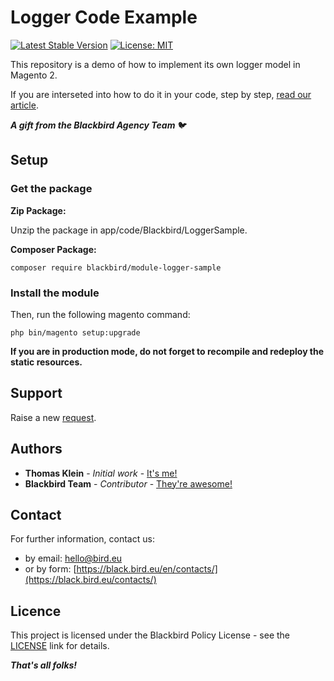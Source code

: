 # Logger Code Example

[![Latest Stable Version](https://img.shields.io/packagist/v/blackbird/module-logger-sample.svg?style=flat-square)](https://packagist.org/packages/blackbird/module-logger-sample)
[![License: MIT](https://img.shields.io/github/license/blackbird-agency/magento-2-logger-example.svg?style=flat-square)](./LICENSE) 

This repository is a demo of how to implement its own logger model in Magento 2.  

If you are interseted into how to do it in your code, step by step, [read our article](https://black.bird.eu/en/blog/magento2logs.html). 

***A gift from the Blackbird Agency Team*** :bird:

## Setup

### Get the package

**Zip Package:**

Unzip the package in app/code/Blackbird/LoggerSample.

**Composer Package:**

```
composer require blackbird/module-logger-sample
```

### Install the module

Then, run the following magento command:

```
php bin/magento setup:upgrade
```

**If you are in production mode, do not forget to recompile and redeploy the static resources.**

## Support

Raise a new [request](https://github.com/blackbird-agency/magento-2-logger-example/issues).

## Authors

- **Thomas Klein** - *Initial work* - [It's me!](https://github.com/thomas-blackbird)
- **Blackbird Team** - *Contributor* - [They're awesome!](https://github.com/blackbird-agency)

## Contact

For further information, contact us:

- by email: hello@bird.eu
- or by form: [https://black.bird.eu/en/contacts/](https://black.bird.eu/contacts/)

## Licence

This project is licensed under the Blackbird Policy License - see the [LICENSE](./LICENSE) link for details.

***That's all folks!***
